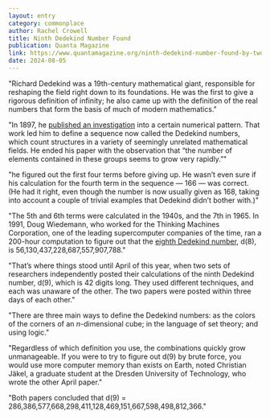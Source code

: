 ```yaml
---
layout: entry
category: commonplace
author: Rachel Crowell
title: Ninth Dedekind Number Found
publication: Quanta Magazine
link: https://www.quantamagazine.org/ninth-dedekind-number-found-by-two-independent-groups-20230801/
date: 2024-08-05
---
```


"Richard Dedekind was a 19th-century mathematical giant, responsible for reshaping the field right down to its foundations. He was the first to give a rigorous definition of infinity; he also came up with the definition of the real numbers that form the basis of much of modern mathematics."

"In 1897, he [published an investigation](https://rcin.org.pl/impan/dlibra/publication/171681/edition/140714/content?ref=aHR0cHM6Ly9yY2luLm9yZy5wbC9pbXBhbi9kbGlicmEvbWV0YWRhdGFzZWFyY2g_YWN0aW9uPUFkdmFuY2VkU2VhcmNoQWN0aW9uJnR5cGU9LTMmdmFsMT1UaXRsZTolMjIlQzMlOUNiZXIrWmVybGVndW5nZW4rdm9uK1phaGxlbitkdXJjaCtpaHJlK2dyJUMzJUI2JUMzJTlGdGVuK2dlbWVpbnNhbWVuK1RlaWxlciUyMg) into a certain numerical pattern. That work led him to define a sequence now called the Dedekind numbers, which count structures in a variety of seemingly unrelated mathematical fields. He ended his paper with the observation that “the number of elements contained in these groups seems to grow very rapidly.”"

"he figured out the first four terms before giving up. He wasn’t even sure if his calculation for the fourth term in the sequence — 166 — was correct. (He had it right, even though the number is now usually given as 168, taking into account a couple of trivial examples that Dedekind didn’t bother with.)"

"The 5th and 6th terms were calculated in the 1940s, and the 7th in 1965. In 1991, Doug Wiedemann, who worked for the Thinking Machines Corporation, one of the leading supercomputer companies of the time, ran a 200-hour computation to figure out that the [eighth Dedekind number](https://link.springer.com/article/10.1007/BF00385808), d(8), is 56,130,437,228,687,557,907,788."

"That’s where things stood until April of this year, when two sets of researchers independently posted their calculations of the ninth Dedekind number, d(9), which is 42 digits long. They used different techniques, and each was unaware of the other. The two papers were posted within three days of each other."

"There are three main ways to define the Dedekind numbers: as the colors of the corners of an *n*-dimensional cube; in the language of set theory; and using logic."

"Regardless of which definition you use, the combinations quickly grow unmanageable. If you were to try to figure out d(9) by brute force, you would use more computer memory than exists on Earth, noted Christian Jäkel, a graduate student at the Dresden University of Technology, who wrote the other April paper."

"Both papers concluded that d(9) = 286,386,577,668,298,411,128,469,151,667,598,498,812,366."
